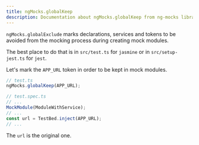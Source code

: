 ```yaml
---
title: ngMocks.globalKeep
description: Documentation about ngMocks.globalKeep from ng-mocks library
---
```


`ngMocks.globalExclude` marks declarations, services and tokens to be avoided from the mocking process during creating mock modules.

The best place to do that is in `src/test.ts` for `jasmine` or in `src/setup-jest.ts` for `jest`.

Let's mark the `APP_URL` token in order to be kept in mock modules.

```ts
// test.ts
ngMocks.globalKeep(APP_URL);
```

```ts
// test.spec.ts
// ...
MockModule(ModuleWithService);
// ...
const url = TestBed.inject(APP_URL);
// ...
```

The `url` is the original one.
